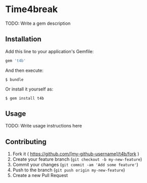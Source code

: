 # Time4break

TODO: Write a gem description

## Installation

Add this line to your application's Gemfile:

```ruby
gem 't4b'
```

And then execute:

    $ bundle

Or install it yourself as:

    $ gem install t4b

## Usage

TODO: Write usage instructions here

## Contributing

1. Fork it ( https://github.com/[my-github-username]/t4b/fork )
2. Create your feature branch (`git checkout -b my-new-feature`)
3. Commit your changes (`git commit -am 'Add some feature'`)
4. Push to the branch (`git push origin my-new-feature`)
5. Create a new Pull Request
